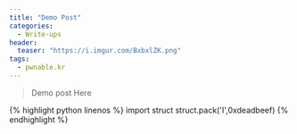 ```yaml
---
title: "Demo Post"
categories:
  - Write-ups
header:
  teaser: "https://i.imgur.com/BxbxlZK.png"
tags:
  - pwnable.kr
---
```


<blockquote> Demo post Here </blockquote>


{% highlight python linenos %}
import struct
struct.pack('I',0xdeadbeef)
{% endhighlight %}
